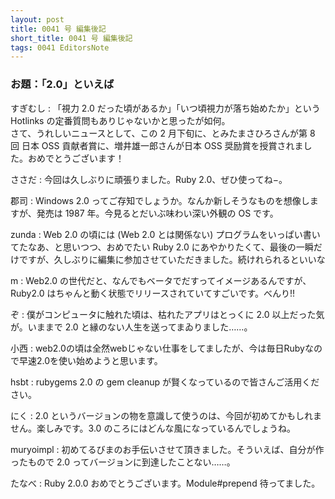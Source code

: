 ```yaml
---
layout: post
title: 0041 号 編集後記
short_title: 0041 号 編集後記
tags: 0041 EditorsNote
---
```



### お題：「2.0」といえば

すぎむし
:  「視力 2.0 だった頃があるか」「いつ頃視力が落ち始めたか」という Hotlinks の定番質問もありじゃないかと思ったが如何。<br />さて、うれしいニュースとして、この 2 月下旬に、とみたまさひろさんが第 8 回 日本 OSS 貢献者賞に、増井雄一郎さんが日本 OSS 奨励賞を授賞されました。おめでとうございます！

ささだ
:  今回は久しぶりに頑張りました。Ruby 2.0、ぜひ使ってね−。

郡司
:  Windows 2.0 ってご存知でしょうか。なんか新しそうなものを想像しますが、発売は 1987 年。今見るとだいぶ味わい深い外観の OS です。

zunda
:  Web 2.0 の頃には (Web 2.0 とは関係ない) プログラムをいっぱい書いてたなあ、と思いつつ、おめでたい Ruby 2.0 にあやかりたくて、最後の一瞬だけですが、久しぶりに編集に参加させていただきました。続けれられるといいな

m
:  Web2.0 の世代だと、なんでもベータでだすってイメージあるんですが、Ruby2.0 はちゃんと動く状態でリリースされていてすごいです。べんり!!

ぞ
:  僕がコンピュータに触れた頃は、枯れたアプリはとっくに 2.0 以上だった気が。いままで 2.0 と縁のない人生を送ってまゐりました……。

小西
:  web2.0の頃は全然webじゃない仕事をしてましたが、今は毎日Rubyなので早速2.0を使い始めようと思います。

hsbt
:  rubygems 2.0 の gem cleanup が賢くなっているので皆さんご活用ください。

にく
:  2.0 というバージョンの物を意識して使うのは、今回が初めてかもしれません。楽しみです。3.0 のころにはどんな風になっているんでしょうね。

muryoimpl
:  初めてるびまのお手伝いさせて頂きました。そういえば、自分が作ったもので 2.0 ってバージョンに到達したことない……。

たなべ
:  Ruby 2.0.0 おめでとうございます。Module#prepend 待ってました。


